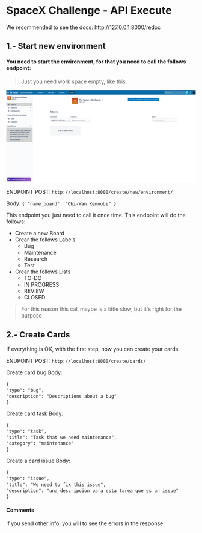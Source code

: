 # SpaceX Challenge - API Execute

We recommended to see the docs: http://127.0.0.1:8000/redoc

## 1.- Start new environment

#### You need to start the environment, for that you need to call the follows endpoint:

> Just you need work space empty, like this:

![image info](work_space.png)


ENDPOINT POST: `http://localhost:8000/create/new/environment/`

Body: `{
"name_board": "Obi-Wan Kennobi"
}`

This endpoint you just need to call it once time. This endpoint will do the follows:

* Create a new Board
* Crear the follows Labels
  * Bug
  * Maintenance
  * Research
  * Test
* Crear the follows Lists
  * TO-DO
  * IN PROGRESS
  * REVIEW
  * CLOSED

> For this reason this call maybe is a little slow, but it's right for the purpose

## 2.- Create Cards

If everything is OK, with the first step, now you can create your cards.

ENDPOINT POST: `http://localhost:8000/create/cards/`

Create card bug
Body:
```
{
"type": "bug",
"description": "Descriptions about a bug"
}
```

Create card task
Body:
```
{
"type": "task",
"title": "Task that we need maintenance",
"category": "maintenance"
}
```

Create a card issue
Body:
```
{
"type": "issue",
"title": "We need to fix this issue",
"description": "una descripcion para esta tarea que es un issue"
}
```
#### Comments

if you send other info, you will to see the errors in the response
